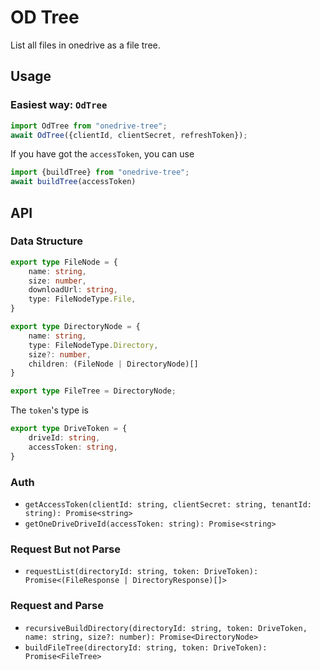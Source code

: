 # OD Tree
List all files in onedrive as a file tree.

## Usage

### Easiest way: `OdTree`

```ts
import OdTree from "onedrive-tree";
await OdTree({clientId, clientSecret, refreshToken});
```

If you have got the `accessToken`, you can use 

```ts
import {buildTree} from "onedrive-tree";
await buildTree(accessToken)
```

## API

### Data Structure


```ts
export type FileNode = {
    name: string,
    size: number,
    downloadUrl: string,
    type: FileNodeType.File,
}

export type DirectoryNode = {
    name: string,
    type: FileNodeType.Directory,
    size?: number,
    children: (FileNode | DirectoryNode)[]
}

export type FileTree = DirectoryNode;
```

The `token`'s type is 

```ts
export type DriveToken = {
    driveId: string,
    accessToken: string,
}
```

### Auth

+ `getAccessToken(clientId: string, clientSecret: string, tenantId: string): Promise<string>`
+ `getOneDriveDriveId(accessToken: string): Promise<string>`

### Request But not Parse

+ `requestList(directoryId: string, token: DriveToken): Promise<(FileResponse | DirectoryResponse)[]>`

### Request and Parse

+ `recursiveBuildDirectory(directoryId: string, token: DriveToken, name: string, size?: number): Promise<DirectoryNode>`
+ `buildFileTree(directoryId: string, token: DriveToken): Promise<FileTree>`